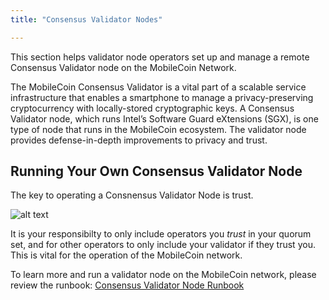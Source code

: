```yaml
---
title: "Consensus Validator Nodes"

---
```

This section helps validator node operators set up and manage a remote Consensus Validator node on the MobileCoin
Network. 

The MobileCoin Consensus Validator is a vital part of a scalable service infrastructure that enables a smartphone to
manage a privacy-preserving cryptocurrency with locally-stored cryptographic keys. A Consensus Validator node, which
runs Intel’s Software Guard eXtensions (SGX), is one type of node that runs in the MobileCoin ecosystem. The validator
node provides defense-in-depth improvements to privacy and trust.

## Running Your Own Consensus Validator Node

The key to operating a Consnensus Validator Node is trust. 

![alt text](https://mobilecoin.com/images/heart.svg)

It is your responsibilty to only include operators you _trust_ in your quorum set, and for other operators to only
include your validator if they trust you. This is vital for the operation of the MobileCoin network.

To learn more and run a validator node on the MobileCoin network, please review the runbook: [Consensus Validator Node Runbook](https://mobilecoin.gitbook.io/mobilecoin-consensus-fog/)